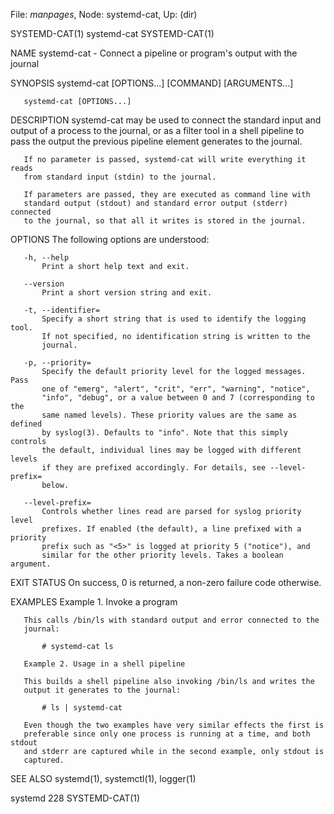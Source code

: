 File: *manpages*,  Node: systemd-cat,  Up: (dir)

SYSTEMD-CAT(1)                    systemd-cat                   SYSTEMD-CAT(1)



NAME
       systemd-cat - Connect a pipeline or program's output with the journal

SYNOPSIS
       systemd-cat [OPTIONS...] [COMMAND] [ARGUMENTS...]

       systemd-cat [OPTIONS...]

DESCRIPTION
       systemd-cat may be used to connect the standard input and output of a
       process to the journal, or as a filter tool in a shell pipeline to pass
       the output the previous pipeline element generates to the journal.

       If no parameter is passed, systemd-cat will write everything it reads
       from standard input (stdin) to the journal.

       If parameters are passed, they are executed as command line with
       standard output (stdout) and standard error output (stderr) connected
       to the journal, so that all it writes is stored in the journal.

OPTIONS
       The following options are understood:

       -h, --help
           Print a short help text and exit.

       --version
           Print a short version string and exit.

       -t, --identifier=
           Specify a short string that is used to identify the logging tool.
           If not specified, no identification string is written to the
           journal.

       -p, --priority=
           Specify the default priority level for the logged messages. Pass
           one of "emerg", "alert", "crit", "err", "warning", "notice",
           "info", "debug", or a value between 0 and 7 (corresponding to the
           same named levels). These priority values are the same as defined
           by syslog(3). Defaults to "info". Note that this simply controls
           the default, individual lines may be logged with different levels
           if they are prefixed accordingly. For details, see --level-prefix=
           below.

       --level-prefix=
           Controls whether lines read are parsed for syslog priority level
           prefixes. If enabled (the default), a line prefixed with a priority
           prefix such as "<5>" is logged at priority 5 ("notice"), and
           similar for the other priority levels. Takes a boolean argument.

EXIT STATUS
       On success, 0 is returned, a non-zero failure code otherwise.

EXAMPLES
       Example 1. Invoke a program

       This calls /bin/ls with standard output and error connected to the
       journal:

           # systemd-cat ls

       Example 2. Usage in a shell pipeline

       This builds a shell pipeline also invoking /bin/ls and writes the
       output it generates to the journal:

           # ls | systemd-cat

       Even though the two examples have very similar effects the first is
       preferable since only one process is running at a time, and both stdout
       and stderr are captured while in the second example, only stdout is
       captured.

SEE ALSO
       systemd(1), systemctl(1), logger(1)



systemd 228                                                     SYSTEMD-CAT(1)

